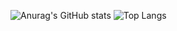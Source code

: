 ![Anurag's GitHub stats](https://github-readme-stats.vercel.app/api?username=ebolblga&show_icons=true&theme=dark&hide_border=true&disable_animations=true?count_private=true)
![Top Langs](https://github-readme-stats.vercel.app/api/top-langs/?username=ebolblga&layout=compact&show_icons=true&theme=dark&hide_border=true&disable_animations=true?count_private=true)

